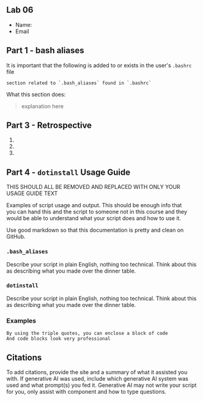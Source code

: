 ## Lab 06

- Name:
- Email

## Part 1 - bash aliases

It is important that the following is added to or exists in the user's `.bashrc` file
```
section related to `.bash_aliases` found in `.bashrc`
```

What this section does:
> explanation here

## Part 3 - Retrospective

1.
2.
3.

## Part 4 - `dotinstall` Usage Guide

THIS SHOULD ALL BE REMOVED AND REPLACED WITH ONLY YOUR USAGE GUIDE TEXT

Examples of script usage and output. This should be enough info that  
you can hand this and the script to someone not in this course and they  
would be able to understand what your script does and how to use it.

Use good markdown so that this documentation is pretty and clean on GitHub.

### `.bash_aliases`
Describe your script in plain English, nothing too technical.  Think about this as describing what you made over the dinner table.

### `dotinstall`

Describe your script in plain English, nothing too technical.  Think about this as describing what you made over the dinner table.

### Examples

```
By using the triple quotes, you can enclose a block of code
And code blocks look very professional
```

## Citations

To add citations, provide the site and a summary of what it assisted you with.  If generative AI was used, include which generative AI system was used and what prompt(s) you fed it.  Generative AI may not write your script for you, only assist with component and how to type questions.
